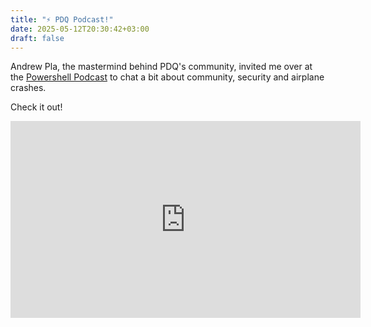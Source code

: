 ```yaml
---
title: "⚡ PDQ Podcast!"
date: 2025-05-12T20:30:42+03:00
draft: false
---
```


Andrew Pla, the mastermind behind PDQ's community, invited me over at the [Powershell Podcast](https://powershellpodcast.podbean.com/) to chat a bit about community, security and airplane crashes.

Check it out!

<iframe width="560" height="315" src="https://www.youtube.com/embed/Jhxr2GB9-Mg?si=SfxhN7RxdRJGHaov" title="YouTube video player" frameborder="0" allow="accelerometer; autoplay; clipboard-write; encrypted-media; gyroscope; picture-in-picture; web-share" referrerpolicy="strict-origin-when-cross-origin" allowfullscreen></iframe>
